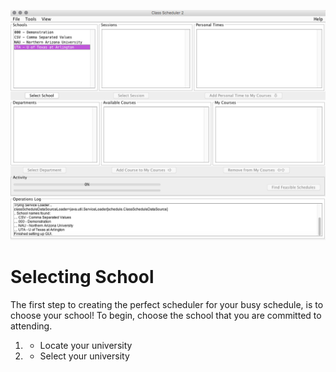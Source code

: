 ![Selecting School](assets/2.png)
# Selecting School
The first step to creating the perfect scheduler for your busy schedule, is to choose your school! To begin, choose the school that you are committed to attending. 
1. * Locate your university
2. * Select your university
